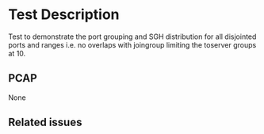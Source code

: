 # Test Description

Test to demonstrate the port grouping and SGH distribution for all disjointed
ports and ranges i.e. no overlaps with joingroup limiting the toserver groups
at 10.

## PCAP

None

## Related issues

